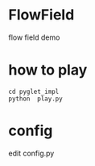 # FlowField
flow field demo 

# how to play
```
cd pyglet_impl
python  play.py
```

# config
edit config.py



